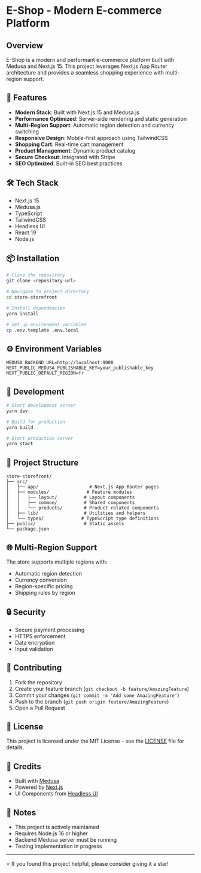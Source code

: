 # E-Shop - Modern E-commerce Platform

## Overview
E-Shop is a modern and performant e-commerce platform built with Medusa and Next.js 15. This project leverages Next.js App Router architecture and provides a seamless shopping experience with multi-region support.

## 🚀 Features

- **Modern Stack**: Built with Next.js 15 and Medusa.js
- **Performance Optimized**: Server-side rendering and static generation
- **Multi-Region Support**: Automatic region detection and currency switching
- **Responsive Design**: Mobile-first approach using TailwindCSS
- **Shopping Cart**: Real-time cart management
- **Product Management**: Dynamic product catalog
- **Secure Checkout**: Integrated with Stripe
- **SEO Optimized**: Built-in SEO best practices

## 🛠 Tech Stack

- Next.js 15
- Medusa.js
- TypeScript
- TailwindCSS
- Headless UI
- React 19
- Node.js

## 📦 Installation

```bash
# Clone the repository
git clone <repository-url>

# Navigate to project directory
cd store-storefront

# Install dependencies
yarn install

# Set up environment variables
cp .env.template .env.local
```

## ⚙️ Environment Variables

```env
MEDUSA_BACKEND_URL=http://localhost:9000
NEXT_PUBLIC_MEDUSA_PUBLISHABLE_KEY=your_publishable_key
NEXT_PUBLIC_DEFAULT_REGION=fr
```

## 🚀 Development

```bash
# Start development server
yarn dev

# Build for production
yarn build

# Start production server
yarn start
```

## 📁 Project Structure

```
store-storefront/
├── src/
│   ├── app/                   # Next.js App Router pages
│   ├── modules/              # Feature modules
│   │   ├── layout/          # Layout components
│   │   ├── common/          # Shared components
│   │   └── products/        # Product related components
│   ├── lib/                 # Utilities and helpers
│   └── types/              # TypeScript type definitions
├── public/                  # Static assets
└── package.json
```

## 🌐 Multi-Region Support

The store supports multiple regions with:
- Automatic region detection
- Currency conversion
- Region-specific pricing
- Shipping rules by region

## 🔒 Security

- Secure payment processing
- HTTPS enforcement
- Data encryption
- Input validation

## 🤝 Contributing

1. Fork the repository
2. Create your feature branch (`git checkout -b feature/AmazingFeature`)
3. Commit your changes (`git commit -m 'Add some AmazingFeature'`)
4. Push to the branch (`git push origin feature/AmazingFeature`)
5. Open a Pull Request

## 📄 License

This project is licensed under the MIT License - see the [LICENSE](LICENSE) file for details.

## 👥 Credits

- Built with [Medusa](https://www.medusajs.com/)
- Powered by [Next.js](https://nextjs.org/)
- UI Components from [Headless UI](https://headlessui.dev/)

## 📝 Notes

- This project is actively maintained
- Requires Node.js 16 or higher
- Backend Medusa server must be running
- Testing implementation in progress

---

⭐ If you found this project helpful, please consider giving it a star!
